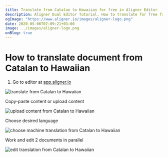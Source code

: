```yaml
---
title: Translate from Catalan to Hawaiian for free in Aligner Editor
description: Aligner Dual Editor Tutorial. How to translate for free from Catalan to Hawaiian. Aligner is multilingual document management platform. 
ogImage: "https://www.aligner.io/images/aligner-logo.png"
date: 2020-05-06T07:09:21+03:00
image: ../images/aligner-logo.png
onBlog: true
---
```


# How to translate document from Catalan to Hawaiian

1. Go to editor at [app.aligner.io](https://app.aligner.io "Aligner App web page")

![translate from Catalan to Hawaiian](../aligner-blank-editor.png "translate from Catalan to Hawaiian")

Copy-paste content or upload content

![upload content from Catalan to Hawaiian](../aligner-uploaded-document.png "upload content from Catalan to Hawaiian")

Choose desired language

![choose machine translation from Catalan to Hawaiian](../aligner-language-dropdown.png "choose machine translation from Catalan to Hawaiian")

Work and edit 2 documents in parallel

![edit translation from Catalan to Hawaiian](../aligner-double-sitded-editor.png "edit translation from Catalan to Hawaiian")

